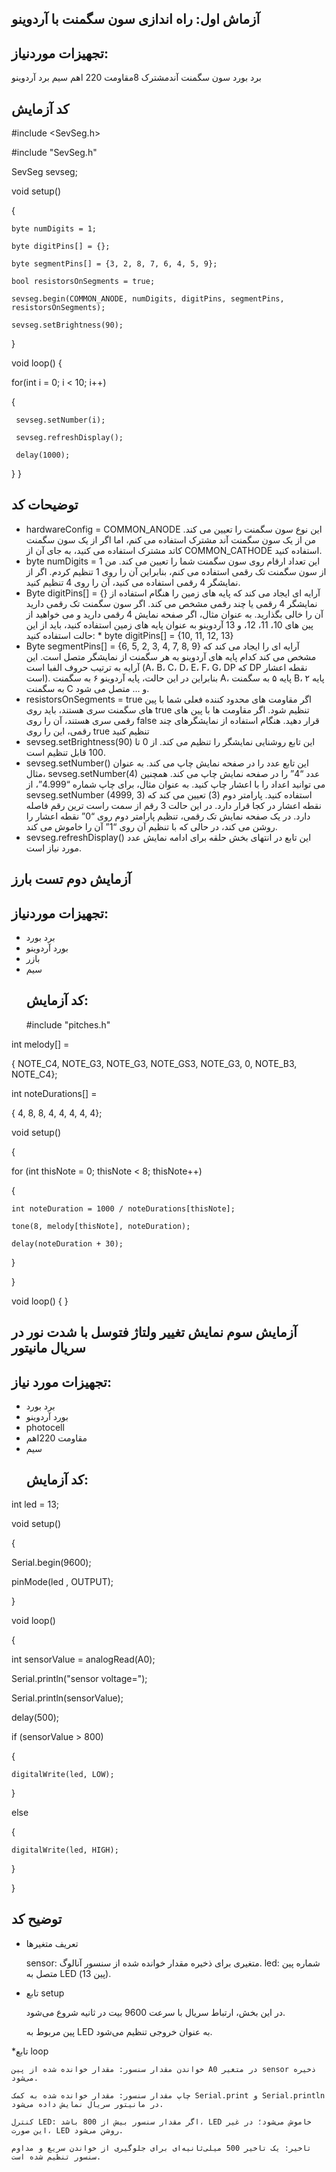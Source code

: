 ## آزماش اول: راه اندازی سون سگمنت با آردوینو
## تجهیزات موردنیاز:
برد بورد
سون سگمنت آندمشترک
8مقاومت 220 اهم
سیم
برد آردوینو
## کد آزمایش
#include <SevSeg.h>

#include "SevSeg.h"

SevSeg sevseg;
 
void setup()

{

    byte numDigits = 1;
    
    byte digitPins[] = {};                                                                                                      
   
    byte segmentPins[] = {3, 2, 8, 7, 6, 4, 5, 9};
    
    bool resistorsOnSegments = true;
   
    sevseg.begin(COMMON_ANODE, numDigits, digitPins, segmentPins, resistorsOnSegments);
   
    sevseg.setBrightness(90);
}
 
void loop()
{ 
  
   for(int i = 0; i < 10; i++)
   
   {
   
     sevseg.setNumber(i);
   
     sevseg.refreshDisplay(); 
    
     delay(1000);
   }
}
## توضیحات کد
 * hardwareConfig = COMMON_ANODE
 این نوع سون سگمنت را تعیین می کند. من از یک سون سگمنت آند مشترک استفاده می کنم، اما اگر از یک سون سگمنت کاتد مشترک استفاده می کنید، به جای آن از COMMON_CATHODE استفاده کنید.
* byte numDigits = 1
 این تعداد ارقام روی سون سگمنت شما را تعیین می کند. من از سون سگمنت تک رقمی استفاده می کنم، بنابراین آن را روی 1 تنظیم کردم. اگر از نمایشگر 4 رقمی استفاده می کنید، آن را روی 4 تنظیم کنید.
* Byte digitPins[] = {}
 آرایه ای ایجاد می کند که پایه های زمین را هنگام استفاده از نمایشگر 4 رقمی یا چند رقمی مشخص می کند. اگر سون سگمنت تک رقمی دارید آن را خالی بگذارید. به عنوان مثال، اگر صفحه نمایش 4 رقمی دارید و می خواهید از پین های 10، 11، 12، و 13 آردوینو به عنوان پایه های زمین استفاده کنید، باید از این حالت استفاده کنید: * byte digitPins[] = {10, 11, 12, 13}
* Byte segmentPins[] = {6, 5, 2, 3, 4, 7, 8, 9} 
 آرایه ای را ایجاد می کند که مشخص می کند کدام پایه های آردوینو به هر سگمنت از نمایشگر متصل است. این آرایه به ترتیب حروف الفبا است (A، B، C، D، E، F، G، DP که DP نقطه اعشار است). بنابراین در این حالت، پایه آردوینو ۶ به سگمنت A، پایه ۵ به سگمنت B، پایه ۲ به سگمنت C و … متصل می شود.
* resistorsOnSegments = true
 اگر مقاومت های محدود کننده فعلی شما با پین های سگمنت سری هستند، باید روی true تنظیم شود. اگر مقاومت ها با پین های رقمی سری هستند، آن را روی false قرار دهید. هنگام استفاده از نمایشگرهای چند رقمی، این را روی true تنظیم کنید
* sevseg.setBrightness(90) 
 این تابع روشنایی نمایشگر را تنظیم می کند. از 0 تا 100 قابل تنظیم است.
* sevseg.setNumber() 
 این تابع عدد را در صفحه نمایش چاپ می کند. به عنوان مثال، sevseg.setNumber(4) عدد “4” را در صفحه نمایش چاپ می کند. همچنین می توانید اعداد را با اعشار چاپ کنید. به عنوان مثال، برای چاپ شماره “4.999”، از sevseg.setNumber (4999, 3) استفاده کنید. پارامتر دوم (3) تعیین می کند که نقطه اعشار در کجا قرار دارد. در این حالت 3 رقم از سمت راست ترین رقم فاصله دارد. در یک صفحه نمایش تک رقمی، تنظیم پارامتر دوم روی “0” نقطه اعشار را روشن می کند، در حالی که با تنظیم آن روی “1” آن را خاموش می کند.
* sevseg.refreshDisplay() 
 این تابع در انتهای بخش حلقه برای ادامه نمایش عدد مورد نیاز است.
## آزمایش دوم تست بارز
## تجهیزات موردنیاز:
* برد بورد
* بورد آردوینو
* بازر
* سیم
  ## کد آزمایش:
  #include "pitches.h"
  
int melody[] =

{  NOTE_C4, NOTE_G3, NOTE_G3, NOTE_GS3, NOTE_G3, 0, NOTE_B3, NOTE_C4};

int noteDurations[] =

{  4, 8, 8, 4, 4, 4, 4, 4};

void setup()

{

  for (int thisNote = 0; thisNote < 8; thisNote++)
  
  {
  
    int noteDuration = 1000 / noteDurations[thisNote];
    
    tone(8, melody[thisNote], noteDuration);
    
    delay(noteDuration + 30);
  
  }
  
}


void loop() {
}
## آزمایش سوم نمایش تغییر ولتاژ فتوسل با شدت نور در سریال مانیتور
## تجهیزات مورد نیاز:
* برد بورد
* بورد آردوینو
* photocell
* مقاومت 220اهم
* سیم
  ## کد آزمایش:
  
int led = 13;

void setup() 

{
  
  Serial.begin(9600);
 
  pinMode(led , OUTPUT);

}

void loop()

{

  int sensorValue = analogRead(A0);
 
  Serial.println("sensor voltage=");
  
  Serial.println(sensorValue);
  
  delay(500);

  if (sensorValue > 800)
  
  {
  
    digitalWrite(led, LOW);
  
  }
 
  else
 
  {
  
    digitalWrite(led, HIGH);
  
  }

}
## توضیح کد
* تعریف متغیرها

    sensor: متغیری برای ذخیره مقدار خوانده شده از سنسور آنالوگ.
    led: شماره پین متصل به LED (پین 13).

* تابع setup

    در این بخش، ارتباط سریال با سرعت 9600 بیت در ثانیه شروع می‌شود.

   پین مربوط به LED به عنوان خروجی تنظیم می‌شود.

*تابع loop

    خواندن مقدار سنسور: مقدار خوانده شده از پین A0 در متغیر sensor ذخیره می‌شود.
    
    چاپ مقدار سنسور: مقدار خوانده شده به کمک Serial.print و Serial.println در مانیتور سریال نمایش داده می‌شود.
    
    کنترل LED: اگر مقدار سنسور بیش از 800 باشد، LED خاموش می‌شود؛ در غیر این صورت، LED روشن می‌شود.
    
    تاخیر: یک تاخیر 500 میلی‌ثانیه‌ای برای جلوگیری از خواندن سریع و مداوم سنسور تنظیم شده است.

 

